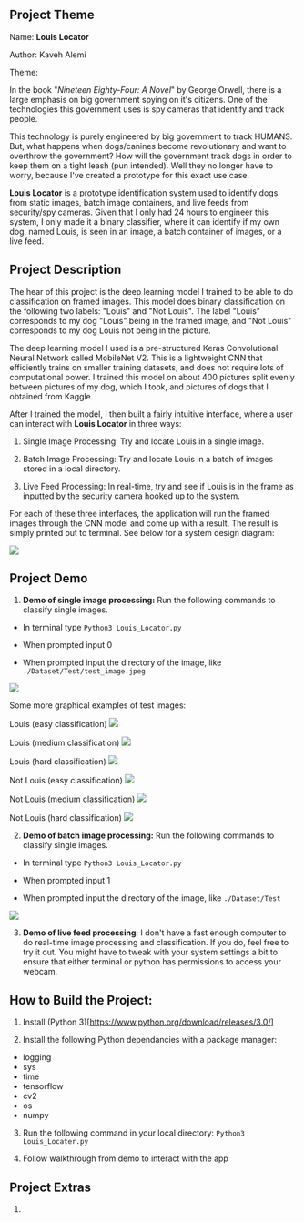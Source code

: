 ## Project Theme

Name: **Louis Locator**

Author: Kaveh Alemi

Theme:

In the book "_Nineteen Eighty-Four: A Novel_" by George Orwell, there is a large emphasis on big government spying on it's citizens. One of the technologies this government uses is spy cameras that identify and track people. 

This technology is purely engineered by big government to track HUMANS. But, what happens when dogs/canines become revolutionary and want to overthrow the government? How will the government track dogs in order to keep them on a tight leash (pun intended). Well they no longer have to worry, because I've created a prototype for this exact use case. 

**Louis Locator** is a prototype identification system used to identify dogs from static images, batch image containers, and live feeds from security/spy cameras. Given that I only had 24 hours to engineer this system, I only made it a binary classifier, where it can identify if my own dog, named Louis, is seen in an image, a batch container of images, or a live feed.



## Project Description

The hear of this project is the deep learning model I trained to be able to do classification on framed images. This model does binary classification on the following two labels: "Louis" and "Not Louis". The label "Louis" corresponds to my dog "Louis" being in the framed image, and "Not Louis" corresponds to my dog Louis not being in the picture.

The deep learning model I used is a pre-structured Keras Convolutional Neural Network called MobileNet V2. This is a lightweight CNN that efficiently trains on smaller training datasets, and does not require lots of computational power. I trained this model on about 400 pictures split evenly between pictures of my dog, which I took, and pictures of dogs that I obtained from Kaggle.

After I trained the model, I then built a fairly intuitive interface, where a user can interact with **Louis Locator** in three ways:

1) Single Image Processing: Try and locate Louis in a single image.

2) Batch Image Processing: Try and locate Louis in a batch of images stored in a local directory.

3) Live Feed Processing: In real-time, try and see if Louis is in the frame as inputted by the security camera hooked up to the system.

For each of these three interfaces, the application will run the framed images through the CNN model and come up with a result. The result is simply printed out to terminal. See below for a system design diagram:

![](/Diagram/System%20Design.jpg)



## Project Demo

1) **Demo of single image processing:** Run the following commands to classify single images.

- In terminal type `Python3 Louis_Locator.py`

- When prompted input 0

- When prompted input the directory of the image, like `./Dataset/Test/test_image.jpeg`



![](/Demo%20Files/Single%20Image%20Demo.png)


Some more graphical examples of test images:

Louis (easy classification)
![](/Examples/1.png)

Louis (medium classification)
![](/Examples/2.png)

Louis (hard classification)
![](/Examples/3.png)

Not Louis (easy classification)
![](/Examples/4.png)

Not Louis (medium classification)
![](/Examples/5.png)

Not Louis (hard classification)
![](/Examples/6.png)



2) **Demo of batch image processing:** Run the following commands to classify single images.

- In terminal type `Python3 Louis_Locator.py`

- When prompted input 1

- When prompted input the directory of the image, like `./Dataset/Test`



![](/Demo%20Files/Batch%20Demo.png)



3) **Demo of live feed processing**: I don't have a fast enough computer to do real-time image processing and classification. If you do, feel free to try it out. You might have to tweak with your system settings a bit to ensure that either terminal or python has permissions to access your webcam.


## How to Build the Project:

1) Install (Python 3)[https://www.python.org/download/releases/3.0/]

2) Install the following Python dependancies with a package manager:

  - logging
  - sys
  - time
  - tensorflow
  - cv2
  - os
  - numpy

3) Run the following command in your local directory: `Python3 Louis_Locater.py`

4) Follow walkthrough from demo to interact with the app



## Project Extras

1) 






